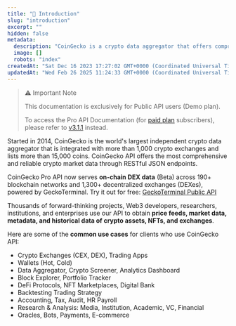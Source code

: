 ```yaml
---
title: "🦎 Introduction"
slug: "introduction"
excerpt: ""
hidden: false
metadata: 
  description: "CoinGecko is a crypto data aggregator that offers comprehensive market data through its API, which is used by various clients for purposes such as trading, analytics, research, and more."
  image: []
  robots: "index"
createdAt: "Sat Dec 16 2023 17:27:02 GMT+0000 (Coordinated Universal Time)"
updatedAt: "Wed Feb 26 2025 11:24:33 GMT+0000 (Coordinated Universal Time)"
---
```

> ⚠️ Important Note
> 
> This documentation is exclusively for Public API users (Demo plan).
> 
> To access the Pro API Documentation (for [paid plan](https://www.coingecko.com/en/api/pricing) subscribers), please refer to [v3.1.1](/v3.1.1/reference/introduction) instead.

Started in 2014, CoinGecko is the world's largest independent crypto data aggregator that is integrated with more than 1,000 crypto exchanges and lists more than 15,000 coins. CoinGecko API offers the most comprehensive and reliable crypto market data through RESTful JSON endpoints. 

CoinGecko Pro API now serves **on-chain DEX data** (Beta) across 190+ blockchain networks and 1,300+ decentralized exchanges (DEXes), powered by GeckoTerminal. Try it out for free: [GeckoTerminal Public API](https://www.geckoterminal.com/dex-api?utm_source=api-docs&utm_medium=referral&utm_content=demo-introduction)

Thousands of forward-thinking projects, Web3 developers, researchers, institutions, and enterprises use our API to obtain **price feeds, market data, metadata, and historical data of crypto assets, NFTs, and exchanges**.

Here are some of the **common use cases** for clients who use CoinGecko API:

- Crypto Exchanges (CEX, DEX), Trading Apps
- Wallets (Hot, Cold)
- Data Aggregator, Crypto Screener, Analytics Dashboard
- Block Explorer, Portfolio Tracker
- DeFi Protocols, NFT Marketplaces, Digital Bank
- Backtesting Trading Strategy
- Accounting, Tax, Audit, HR Payroll
- Research & Analysis: Media, Institution, Academic, VC, Financial
- Oracles, Bots, Payments, E-commerce
